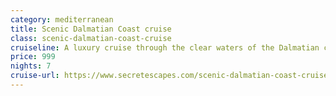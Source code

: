 ```yaml
---
category: mediterranean
title: Scenic Dalmatian Coast cruise
class: scenic-dalmatian-coast-cruise
cruiseline: A luxury cruise through the clear waters of the Dalmatian coast, with half-board and all travel
price: 999
nights: 7
cruise-url: https://www.secretescapes.com/scenic-dalmatian-coast-cruise-split-brac-hvar-korcula-dubrovnik-mljet-and-pucisca/sale?utm_source=SE&utm_medium=hub_offer&utm_campaign=20160106_cruise
---
```

